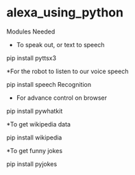 # alexa_using_python
Modules Needed

* To speak out, or text to speech

pip install pyttsx3

*For the robot to listen to our voice speech

pip install speech Recognition

* For advance control on browser

pip install pywhatkit

*To get wikipedia data

pip install wikipedia

*To get funny jokes

pip install pyjokes
